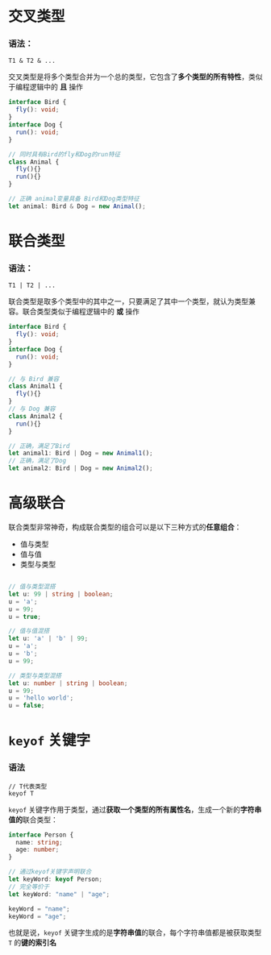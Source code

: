 # 交叉类型

### 语法：

```
T1 & T2 & ...
```

交叉类型是将多个类型合并为一个总的类型，它包含了**多个类型的所有特性**，类似于编程逻辑中的 **且** 操作

```typescript
interface Bird {
  fly(): void;
}
interface Dog {
  run(): void;
} 

// 同时具有Bird的fly和Dog的run特征
class Animal {
  fly(){}
  run(){}
}

// 正确 animal变量具备 Bird和Dog类型特征
let animal: Bird & Dog = new Animal();
```


# 联合类型

### 语法：

```
T1 | T2 | ...
```

联合类型是取多个类型中的其中之一，只要满足了其中一个类型，就认为类型兼容。联合类型类似于编程逻辑中的 **或** 操作


```typescript
interface Bird {
  fly(): void;
}
interface Dog {
  run(): void;
} 

// 与 Bird 兼容
class Animal1 {
  fly(){}
}
// 与 Dog 兼容
class Animal2 {
  run(){}
}

// 正确，满足了Bird
let animal1: Bird | Dog = new Animal1();
// 正确，满足了Dog
let animal2: Bird | Dog = new Animal2();
```


# 高级联合

联合类型非常神奇，构成联合类型的组合可以是以下三种方式的**任意组合**：

- 值与类型
- 值与值
- 类型与类型

```typescript

// 值与类型混搭
let u: 99 | string | boolean;
u = 'a';
u = 99;
u = true;

// 值与值混搭
let u: 'a' | 'b' | 99;
u = 'a';
u = 'b';
u = 99;

// 类型与类型混搭
let u: number | string | boolean;
u = 99;
u = 'hello world';
u = false;
```

# `keyof` 关键字

### 语法

```
// T代表类型
keyof T
```

`keyof` 关键字作用于类型，通过**获取一个类型的所有属性名**，生成一个新的**字符串值的**联合类型：

```typescript
interface Person {
  name: string;
  age: number;
}

// 通过keyof关键字声明联合
let keyWord: keyof Person;
// 完全等价于
let keyWord: "name" | "age";

keyWord = "name";
keyWord = "age";
```

也就是说，`keyof` 关键字生成的是**字符串值**的联合，每个字符串值都是被获取类型 `T` 的**键的索引名**
